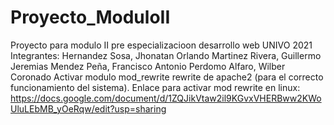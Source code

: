 # Proyecto_ModuloII
Proyecto para modulo II pre especializacioon desarrollo web UNIVO 2021
Integrantes:
Hernandez Sosa, Jhonatan Orlando
Martinez Rivera, Guillermo Jeremias
Mendez Peña, Francisco Antonio
Perdomo Alfaro, Wilber Coronado
Activar modulo mod_rewrite rewrite de apache2 (para el correcto funcionamiento del sistema).
Enlace para activar mod rewrite en linux:
https://docs.google.com/document/d/1ZQJikVtaw2il9KGvxVHERBww2KWoUluLEbMB_yOeRqw/edit?usp=sharing
